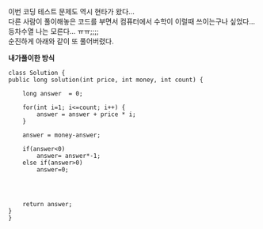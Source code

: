 이번 코딩 테스트 문제도 역시 현타가 왔다... <br>
다른 사람이 풀이해놓은 코드를 부면서 컴퓨터에서 수학이 이럴때 쓰이는구나 싶었다... <br>
등차수열 나는 모른다... ㅠㅠ;;;;  <br>
순진하게 아래와 같이 또 풀어버렸다. <br> 
  
  <b>내가풀이한 방식</b>
  
    class Solution {
    public long solution(int price, int money, int count) {

        long answer  = 0; 

        for(int i=1; i<=count; i++) {            
            answer = answer + price * i; 
        }  

        answer = money-answer;

        if(answer<0) 
            answer= answer*-1;
        else if(answer>0) 
            answer=0;




        return answer;
    }
    }
